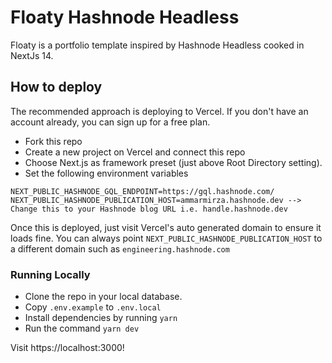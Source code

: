 # Floaty Hashnode Headless

Floaty is a portfolio template inspired by Hashnode Headless cooked in NextJs 14.

## How to deploy

The recommended approach is deploying to Vercel. If you don't have an account already, you can sign up for a free plan.

* Fork this repo
* Create a new project on Vercel and connect this repo
* Choose Next.js as framework preset (just above Root Directory setting).
* Set the following environment variables

``` 
NEXT_PUBLIC_HASHNODE_GQL_ENDPOINT=https://gql.hashnode.com/
NEXT_PUBLIC_HASHNODE_PUBLICATION_HOST=ammarmirza.hashnode.dev --> Change this to your Hashnode blog URL i.e. handle.hashnode.dev
```
Once this is deployed, just visit Vercel's auto generated domain to ensure it loads fine. You can always point `NEXT_PUBLIC_HASHNODE_PUBLICATION_HOST` to a different domain such as `engineering.hashnode.com` 


### Running Locally
* Clone the repo in your local database. 
* Copy `.env.example` to `.env.local`
* Install dependencies by running `yarn`
* Run the command `yarn dev`

Visit https://localhost:3000!
